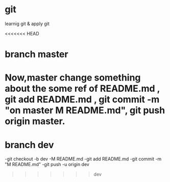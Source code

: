# git
learnig git &amp; apply git

<<<<<<< HEAD
# branch master
Now,master change something about the some ref of README.md ,
git add README.md , git commit -m "on master M README.md", git push origin master.
=======
# branch dev
-git checkout -b dev
-M README.md
-git add README.md
-git commit -m "M README.md"
-git push -u origin dev
>>>>>>> dev
